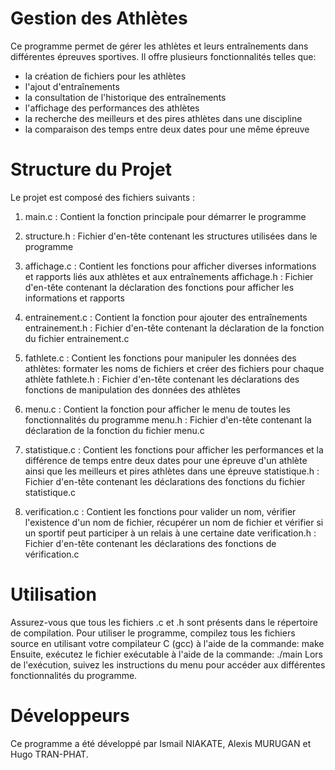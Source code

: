 # Gestion des Athlètes

Ce programme permet de gérer les athlètes et leurs entraînements dans différentes épreuves sportives. 
Il offre plusieurs fonctionnalités telles que:
  - la création de fichiers pour les athlètes
  - l'ajout d'entraînements
  - la consultation de l'historique des entraînements
  - l'affichage des performances des athlètes
  - la recherche des meilleurs et des pires athlètes dans une discipline
  - la comparaison des temps entre deux dates pour une même épreuve


# Structure du Projet
Le projet est composé des fichiers suivants :

1. main.c : Contient la fonction principale pour démarrer le programme

2. structure.h : Fichier d'en-tête contenant les structures utilisées dans le programme

3. affichage.c : Contient les fonctions pour afficher diverses informations et rapports liés aux athlètes et aux entraînements
   affichage.h : Fichier d'en-tête contenant la déclaration des fonctions pour afficher les informations et rapports

4. entrainement.c : Contient la fonction pour ajouter des entraînements
   entrainement.h : Fichier d'en-tête contenant la déclaration de la fonction du fichier entrainement.c

5. fathlete.c : Contient les fonctions pour manipuler les données des athlètes: formater les noms de fichiers et créer des fichiers pour chaque athlète
   fathlete.h : Fichier d'en-tête contenant les déclarations des fonctions de manipulation des données des athlètes

6. menu.c : Contient la fonction pour afficher le menu de toutes les fonctionnalités du programme
   menu.h : Fichier d'en-tête contenant la déclaration de la fonction du fichier menu.c

7. statistique.c : Contient les fonctions pour afficher les performances et la différence de temps entre deux dates pour une épreuve d'un athlète ainsi que les meilleurs et pires athlètes dans une épreuve
   statistique.h : Fichier d'en-tête contenant les déclarations des fonctions du fichier statistique.c

8. verification.c : Contient les fonctions pour valider un nom, vérifier l'existence d'un nom de fichier, récupérer un nom de fichier et vérifier si un sportif peut participer à un relais à une certaine date
   verification.h : Fichier d'en-tête contenant les déclarations des fonctions de vérification.c


# Utilisation
Assurez-vous que tous les fichiers .c et .h sont présents dans le répertoire de compilation.
Pour utiliser le programme, compilez tous les fichiers source en utilisant votre compilateur C (gcc) à l'aide de la commande: make
Ensuite, exécutez le fichier exécutable à l'aide de la commande: ./main
Lors de l'exécution, suivez les instructions du menu pour accéder aux différentes fonctionnalités du programme.


# Développeurs
Ce programme a été développé par Ismail NIAKATE, Alexis MURUGAN et Hugo TRAN-PHAT.
